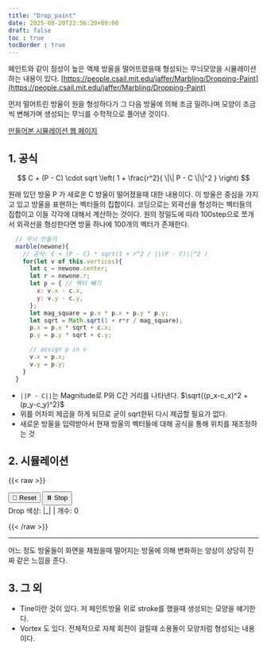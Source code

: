 ```yaml
---
title: "Drop_paint"
date: 2025-08-20T22:56:20+09:00
draft: false
toc : true
tocBorder : true
---
```


페인트와 같이 점성이 높은 액체 방울을 떨어뜨렸을때
형성되는 무늬모양을 시뮬레이션 하는 내용이 있다. 
[https://people.csail.mit.edu/jaffer/Marbling/Dropping-Paint](https://people.csail.mit.edu/jaffer/Marbling/Dropping-Paint)

먼저 떨어트린 방울이 원을 형성하다가 그 다음 방울에 의해 조금 밀려나며
모양이 조금씩 변해가며 생성되는 무늬를 수학적으로 풀어낸 것이다.

[만들어본 시뮬레이션 웹 페이지](https://doongchoong.github.io/toys/drop_paint.html)

## 1. 공식

$$
C + (P - C) \cdot sqrt \left( 1 + \frac{r^2}{ \|\| P - C \|\|^2 } \right)
$$

원래 있던 방울 P 가 새로운 C 방울이 떨어졌을때 대한 내용이다. 
이 방울은 중심을 가지고 있고 방울을 표현하는 벡터들의 집합이다. 
코딩으로는 외곽선을 형성하는 벡터들의 집합이고 이들 각각에 대해서 계산하는 것이다. 
원의 정밀도에 따라 100step으로 쪼개서 외곽선을 형성한다면 방울 하나에 100개의 벡터가 존재한다.


```javascript
  // 무늬 만들기
  marble(newone){
    // 공식: C + (P - C) * sqrt(1 + r^2 / ||(P - C)||^2 )
    for(let v of this.vertices){
      let c = newone.center;
      let r = newone.r;
      let p = { // 벡터 빼기
        x: v.x - c.x,
        y: v.y - c.y,
      };
      let mag_square = p.x * p.x + p.y * p.y;
      let sqrt = Math.sqrt(1 + r*r / mag_square);
      p.x = p.x * sqrt + c.x;
      p.y = p.y * sqrt + c.y;

      // assign p in v
      v.x = p.x;
      v.y = p.y;
    }
  }
```

* `||P - C||`는 Magnitude로 P와 C간 거리를 나타낸다. $\sqrt{(p_x-c_x)^2 + (p_y-c_y)^2}$ 
* 위를 어차피 제곱을 하게 되므로 굳이 sqrt한뒤 다시 제곱할 필요가 없다. 
* 새로운 방울을 입력받아서 현재 방울의 벡터들에 대해 공식을 통해 위치를 재조정하는 것


## 2. 시뮬레이션

{{< raw >}}


<canvas id="ca" width="400" height="300"></canvas>
<div id="info">
  <div id="buttons">
    <button id="resetBtn">🔄 Reset</button>
    <button id="stopBtn">⏸️ Stop</button>
  </div>
  <div id="status">
    Drop 색상: <span id="colorText"></span>
    <span id="colorBox">|_|</span> |
    개수: <span id="count">0</span>
  </div>
</div>

<script>
const canvas=document.getElementById('ca');
const ctx=canvas.getContext('2d');

// 컨트롤들
const colorText = document.getElementById("colorText");
const colorBox = document.getElementById("colorBox");
const countSpan = document.getElementById("count");
const resetBtn = document.getElementById("resetBtn");
const stopBtn = document.getElementById("stopBtn");

const palette = [
      "#FF6B6B", // 레드톤
      "#FFD93D", // 옐로우톤
      "#6BCB77", // 그린톤
      "#4D96FF", // 블루톤
      "#9D4EDD"  // 퍼플톤
];

function random_int(max){
  return Math.floor(Math.random() * max);
}

function randomColor() {
  return palette[random_int(palette.length)];
}

const circleSegments = 100;

class Paint {
  constructor(x, y, r, color){
    this.center = {x: x, y: y};
    this.r = r; 

    // 원을 구성하는 점들을 생성함.
    this.vertices = [];
    for(let i =0; i < circleSegments; i++){
      let angle = i * (Math.PI * 2 / circleSegments );
      let v = {
        x: Math.cos(angle) * this.r + this.center.x,
        y: Math.sin(angle) * this.r + this.center.y,
      };
      this.vertices.push(v);
    }
    this.color = color;
  }

  // 무늬 만들기
  marble(newone){
    // 공식: C + (P - C) * sqrt(1 + r^2 / ||(P - C)||^2 )
    for(let v of this.vertices){
      let c = newone.center;
      let r = newone.r;
      let p = { // 벡터 빼기
        x: v.x - c.x,
        y: v.y - c.y,
      };
      let mag_square = p.x * p.x + p.y * p.y;
      let sqrt = Math.sqrt(1 + r*r / mag_square);
      p.x = p.x * sqrt + c.x;
      p.y = p.y * sqrt + c.y;

      // assign p in v
      v.x = p.x;
      v.y = p.y;
    }
  }

  // context에 draw 
  draw(ctx){
    ctx.beginPath();
    for(let [i, p] of this.vertices.entries()){
      if(i == 0){
        ctx.moveTo(p.x, p.y);
      }else{
        ctx.lineTo(p.x, p.y);
      }
    }
    ctx.closePath();
    ctx.fillStyle = this.color;
    ctx.fill();
  }
}

class Drop {
  constructor(canvas, max = 200){
    this.canvas = canvas;
    this.ctx = canvas.getContext('2d');
    this.drops = [];
    this.max = max;
  }

  drop_paint(color){
    // 초과하면 아무것도 하지 않음
    if( this.drops.length >= this.max ){
      return ;
    }

    let x = random_int(this.canvas.width);
    let y = random_int(this.canvas.height);
    let r = random_int(30) + 7;

    let newone = new Paint(x, y, r, color);

    for(let oldone of this.drops){
      oldone.marble(newone);
    }
    this.drops.push(newone);
  }

  draw(){
    // 초과하면 아무것도 하지 않음
    if( this.drops.length >= this.max ){
      return ;
    }
    // 모든 drop을 그림
    this.ctx.clearRect(0, 0, this.canvas.width, this.canvas.height);
    for(let drop of this.drops){
      drop.draw(this.ctx);
    }    
  }

  clear(){
    this.ctx.clearRect(0, 0, this.canvas.width, this.canvas.height);
    this.drops = [];
  }

  is_max(){
    return (this.max <= this.drops.length);
  }
}


let drop = new Drop(canvas);

let count = 0;
let lastTime = 0;
let pause = false;

function loop(timestamp) {
  if (timestamp - lastTime >= 200) { // 1000ms = 1초
    if(pause){
      //pass
    }else{
      let color = randomColor();
      drop.drop_paint(color);
      drop.draw();
      count = drop.drops.length;

      // update UI
      if( drop.is_max() == false) {
        countSpan.textContent = count;
        colorText.textContent = color;
        colorBox.style.backgroundColor = color;  
      }else{
        pause = true;
        stopBtn.textContent = '▶️ Play';
      }
    }
    // update time
    lastTime = timestamp;
  }

  requestAnimationFrame(loop);
}

function resetCanvas() {
  drop.clear();
}

function stopDrawing() {
  if(pause){
    pause = false;
    stopBtn.textContent = '⏸️ Stop';
  }else{
    pause = true;
    stopBtn.textContent = '▶️ Play';
  }

}

resetBtn.addEventListener("click", resetCanvas);
stopBtn.addEventListener("click", stopDrawing);

// start
requestAnimationFrame(loop);

</script>


{{< /raw >}}

-------

어느 정도 방울들이 화면을 채웠을때  떨어지는 방울에 의해 변화하는 양상이 
상당히 진짜 같은 느낌을 준다.

## 3. 그 외

* Tine이란 것이 있다. 저 페인트방울 위로 stroke를 했을때 생성되는 모양을 얘기한다.
* Vortex 도 있다. 전체적으로 자체 회전이 걸릴때 소용돌이 모양처럼 형성되는 내용이다.

